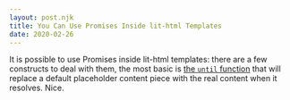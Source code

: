 ```yaml
---
layout: post.njk
title: You Can Use Promises Inside lit-html Templates
date: 2020-02-26
---
```


It is possible to use Promises inside lit-html templates: there are a few constructs to deal with them, the most basic is [the `until` function](https://lit-html.polymer-project.org/guide/template-reference#until) that will replace a default placeholder content piece with the real content when it resolves. Nice.
